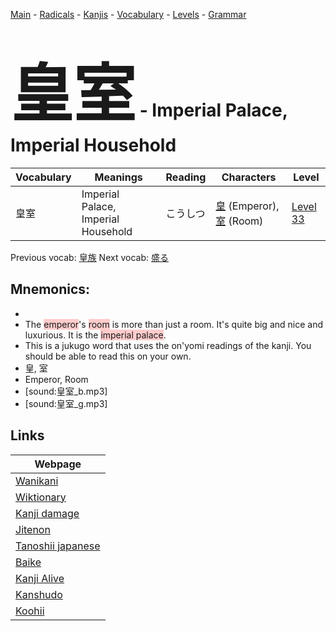 <style> bigfont {font-size: 100px}</style>
[Main](../README.md) -
[Radicals](../radicals.md) -
[Kanjis](../kanjis.md) -
[Vocabulary](../vocabulary.md) -
[Levels](../levels.md) -
[Grammar](../grammar.md)
# <bigfont> 皇室</bigfont> - Imperial Palace, Imperial Household 

| Vocabulary | Meanings | Reading | Characters | Level |
| --- | --- | --- | --- | --- |
| 皇室 | Imperial Palace, Imperial Household | こうしつ |  [皇](../kanjis/皇.md) (Emperor), [室](../kanjis/室.md) (Room) | [Level 33](../levels/wk_level33.md) |

Previous vocab: [皇族](皇族.md) Next vocab: [盛る](盛る.md) 

## Mnemonics:

* 
* The <span style="background-color:#ffcccb"> emperor</span>'s <span style="background-color:#ffcccb"> room</span> is more than just a room. It's quite big and nice and luxurious. It is the <span style="background-color:#ffcccb"> imperial palace</span>.
* This is a jukugo word that uses the on'yomi readings of the kanji. You should be able to read this on your own.
* 皇, 室
* Emperor, Room
* [sound:皇室_b.mp3]
* [sound:皇室_g.mp3]


## Links 

| Webpage |
| --- |
| [Wanikani          ](https://www.wanikani.com/kanji/皇室) |
| [Wiktionary        ](https://en.wiktionary.org/wiki/皇室) |
| [Kanji damage      ](http://www.kanjidamage.com/kanji/search?utf8=✓&q=皇室) |
| [Jitenon           ](https://jitenon.com/kanji/皇室) |
| [Tanoshii japanese ](https://www.tanoshiijapanese.com/dictionary/kanji.cfm?k=皇室) |
| [Baike             ](https://baike.baidu.com/item/皇室) |
| [Kanji Alive       ](https://app.kanjialive.com/皇室) |
| [Kanshudo          ](https://www.kanshudo.com/searchmn?q=皇室) |
| [Koohii            ](https://kanji.koohii.com/study/kanji/皇室) |
